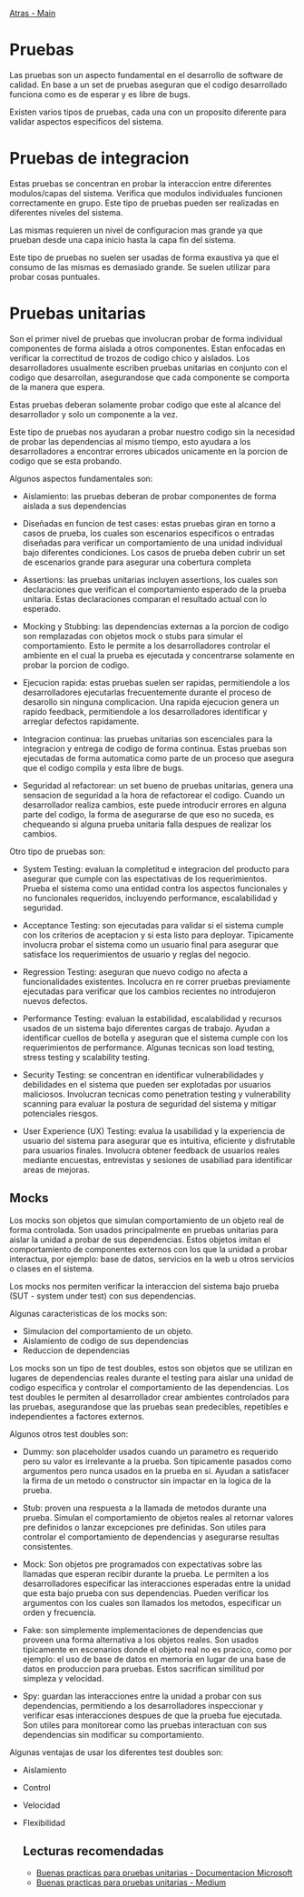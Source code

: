 [Atras - Main](https://github.com/IngSoft-DA2/DA2-Tecnologia)

# Pruebas

Las pruebas son un aspecto fundamental en el desarrollo de software de calidad. En base a un set de pruebas aseguran que el codigo desarrollado funciona como es de esperar y es libre de bugs.

Existen varios tipos de pruebas, cada una con un proposito diferente para validar aspectos especificos del sistema.

# Pruebas de integracion

Estas pruebas se concentran en probar la interaccion entre diferentes modulos/capas del sistema. Verifica que modulos individuales funcionen correctamente en grupo. Este tipo de pruebas pueden ser realizadas en diferentes niveles del sistema.

Las mismas requieren un nivel de configuracion mas grande ya que prueban desde una capa inicio hasta la capa fin del sistema.

Este tipo de pruebas no suelen ser usadas de forma exaustiva ya que el consumo de las mismas es demasiado grande. Se suelen utilizar para probar cosas puntuales.

# Pruebas unitarias

Son el primer nivel de pruebas que involucran probar de forma individual componentes de forma aislada a otros componentes. Estan enfocadas en verificar la correctitud de trozos de codigo chico y aislados. Los desarrolladores usualmente escriben pruebas unitarias en conjunto con el codigo que desarrollan, asegurandose que cada componente se comporta de la manera que espera.

Estas pruebas deberan solamente probar codigo que este al alcance del desarrollador y solo un componente a la vez.

Este tipo de pruebas nos ayudaran a probar nuestro codigo sin la necesidad de probar las dependencias al mismo tiempo, esto ayudara a los desarrolladores a encontrar errores ubicados unicamente en la porcion de codigo que se esta probando.

Algunos aspectos fundamentales son:

- Aislamiento: las pruebas deberan de probar componentes de forma aislada a sus dependencias

- Diseñadas en funcion de test cases: estas pruebas giran en torno a casos de prueba, los cuales son escenarios especificos o entradas diseñadas para verificar un comportamiento de una unidad individual bajo diferentes condiciones. Los casos de prueba deben cubrir un set de escenarios grande para asegurar una cobertura completa

- Assertions: las pruebas unitarias incluyen assertions, los cuales son declaraciones que verifican el comportamiento esperado de la prueba unitaria. Estas declaraciones comparan el resultado actual con lo esperado.

- Mocking y Stubbing: las dependencias externas a la porcion de codigo son remplazadas con objetos mock o stubs para simular el comportamiento. Esto le permite a los desarrolladores controlar el ambiente en el cual la prueba es ejecutada y concentrarse solamente en probar la porcion de codigo.

- Ejecucion rapida: estas pruebas suelen ser rapidas, permitiendole a los desarrolladores ejecutarlas frecuentemente durante el proceso de desarollo sin ninguna complicacion. Una rapida ejecucion genera un rapido feedback, permitiendole a los desarrolladores identificar y arreglar defectos rapidamente.

- Integracion continua: las pruebas unitarias son escenciales para la integracion y entrega de codigo de forma continua. Estas pruebas son ejecutadas de forma automatica como parte de un proceso que asegura que el codigo compila y esta libre de bugs.

- Seguridad al refactorear: un set bueno de pruebas unitarias, genera una sensacion de seguridad a la hora de refactorear el codigo. Cuando un desarrollador realiza cambios, este puede introducir errores en alguna parte del codigo, la forma de asegurarse de que eso no suceda, es chequeando si alguna prueba unitaria falla despues de realizar los cambios.

Otro tipo de pruebas son:
- System Testing: evaluan la completitud e integracion del producto para asegurar que cumple con las espectativas de los requerimientos. Prueba el sistema como una entidad contra los aspectos funcionales y no funcionales requeridos, incluyendo performance, escalabilidad y seguridad.

- Acceptance Testing: son ejecutadas para validar si el sistema cumple con los criterios de aceptacion y si esta listo para deployar. Tipicamente involucra probar el sistema como un usuario final para asegurar que satisface los requerimientos de usuario y reglas del negocio.

- Regression Testing: aseguran que nuevo codigo no afecta a funcionalidades existentes. Incolucra en re correr pruebas previamente ejecutadas para verificar que los cambios recientes no introdujeron nuevos defectos.

- Performance Testing: evaluan la estabilidad, escalabilidad y recursos usados de un sistema bajo diferentes cargas de trabajo. Ayudan a identificar cuellos de botella y aseguran que el sistema cumple con los requerimientos de performance. Algunas tecnicas son load testing, stress testing y scalability testing.

- Security Testing: se concentran en identificar vulnerabilidades y debilidades en el sistema que pueden ser explotadas por usuarios maliciosos. Involucran tecnicas como penetration testing y vulnerability scanning para evaluar la postura de seguridad del sistema y mitigar potenciales riesgos.

- User Experience (UX) Testing: evalua la usabilidad y la experiencia de usuario del sistema para asegurar que es intuitiva, eficiente y disfrutable para usuarios finales. Involucra obtener feedback de usuarios reales mediante encuestas, entrevistas y sesiones de usabiliad para identificar areas de mejoras.

## Mocks

Los mocks son objetos que simulan comportamiento de un objeto real de forma controlada. Son usados principalmente en pruebas unitarias para aislar la unidad a probar de sus dependencias. Estos objetos imitan el comportamiento de componentes externos con los que la unidad a probar interactua, por ejemplo: base de datos, servicios en la web u otros servicios o clases en el sistema.

Los mocks nos permiten verificar la interaccion del sistema bajo prueba (SUT - system under test) con sus dependencias.

Algunas caracteristicas de los mocks son:

- Simulacion del comportamiento de un objeto.
- Aislamiento de codigo de sus dependencias
- Reduccion de dependencias

Los mocks son un tipo de test doubles, estos son objetos que se utilizan en lugares de dependencias reales durante el testing para aislar una unidad de codigo especifica y controlar el comportamiento de las dependencias. Los test doubles le permiten al desarrollador crear ambientes controlados para las pruebas, asegurandose que las pruebas sean predecibles, repetibles e independientes a factores externos.

Algunos otros test doubles son:

- Dummy: son placeholder usados cuando un parametro es requerido pero su valor es irrelevante a la prueba. Son tipicamente pasados como argumentos pero nunca usados en la prueba en si. Ayudan a satisfacer la firma de un metodo o constructor sin impactar en la logica de la prueba.

- Stub: proven una respuesta a la llamada de metodos durante una prueba. Simulan el comportamiento de objetos reales al retornar valores pre definidos o lanzar excepciones pre definidas. Son utiles para controlar el comportamiento de dependencias y asegurarse resultas consistentes.

- Mock: Son objetos pre programados con expectativas sobre las llamadas que esperan recibir durante la prueba. Le permiten a los desarrolladores especificar las interacciones esperadas entre la unidad que esta bajo prueba con sus dependencias. Pueden verificar los argumentos con los cuales son llamados los metodos, especificar un orden y frecuencia.

- Fake: son simplemente implementaciones de dependencias que proveen una forma alternativa a los objetos reales. Son usados tipicamente en escenarios donde el objeto real no es pracico, como por ejemplo: el uso de base de datos en memoria en lugar de una base de datos en produccion para pruebas. Estos sacrifican similitud por simpleza y velocidad.

- Spy: guardan las interacciones entre la unidad a probar con sus dependencias, permitiendo a los desarrolladores inspeccionar y verificar esas interacciones despues de que la prueba fue ejecutada. Son utiles para monitorear como las pruebas interactuan con sus dependencias sin modificar su comportamiento.

Algunas ventajas de usar los diferentes test doubles son:

- Aislamiento
- Control
- Velocidad
- Flexibilidad

  ## Lecturas recomendadas
  - [Buenas practicas para pruebas unitarias - Documentacion Microsoft](https://learn.microsoft.com/en-us/dotnet/core/testing/unit-testing-best-practices)
  - [Buenas practicas para pruebas unitarias - Medium](https://medium.com/@kaanfurkanc/unit-testing-best-practices-3a8b0ddd88b5)
